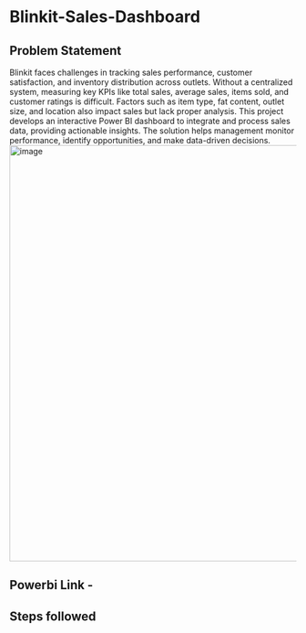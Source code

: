 # Blinkit-Sales-Dashboard
## Problem Statement
Blinkit faces challenges in tracking sales performance, customer satisfaction, and inventory distribution across outlets. Without a centralized system, measuring key KPIs like total sales, average sales, items sold, and customer ratings is difficult. Factors such as item type, fat content, outlet size, and location also impact sales but lack proper analysis. This project develops an interactive Power BI dashboard to integrate and process sales data, providing actionable insights. The solution helps management monitor performance, identify opportunities, and make data-driven decisions. 
<img width="1368" height="729" alt="image" src="https://github.com/user-attachments/assets/7d6164dc-0113-49f1-8969-cc4ebb09ea93" />
## Powerbi Link -
## Steps followed

